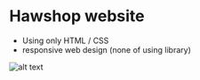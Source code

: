 # Hawshop website
- Using only HTML / CSS
- responsive web design (none of using library)

![alt text](https://i.imgur.com/8IwBaUK.png?raw=true)
